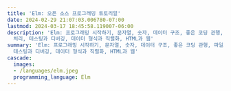 ```yaml
---
title: 'Elm: 오픈 소스 프로그래밍 튜토리얼'
date: 2024-02-29 21:07:03.006780-07:00
lastmod: 2024-03-17 18:45:58.119007-06:00
description: 'Elm: 프로그래밍 시작하기, 문자열, 숫자, 데이터 구조, 좋은 코딩 관행, 파일과 입출력, 날짜와 시간, 데이터와 텍스트
  처리, 테스팅과 디버깅, 데이터 형식과 직렬화, HTML과 웹'
summary: 'Elm: 프로그래밍 시작하기, 문자열, 숫자, 데이터 구조, 좋은 코딩 관행, 파일과 입출력, 날짜와 시간, 데이터와 텍스트 처리,
  테스팅과 디버깅, 데이터 형식과 직렬화, HTML과 웹'
cascade:
  images:
  - /languages/elm.jpeg
  programming_language: Elm
---
```

